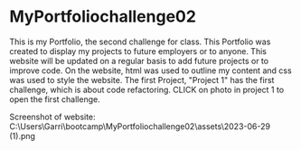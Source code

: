 # MyPortfoliochallenge02
This is my Portfolio, the second challenge for class. This Portfolio was created to display my projects to future employers or to anyone. This website will be updated on a regular basis to add future projects or to improve code. On the website, html was used to outline my content and css was used to style the website. The first Project, "Project 1" has the first challenge, which is about code refactoring. CLICK on photo in project 1 to open the first challenge.

Screenshot of website: C:\Users\Garri\bootcamp\MyPortfoliochallenge02\assets\2023-06-29 (1).png
